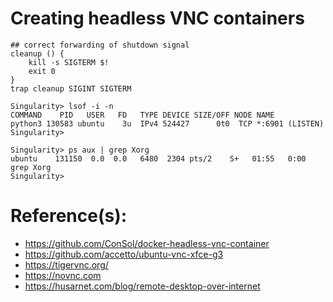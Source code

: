 # Creating headless VNC containers

```
## correct forwarding of shutdown signal
cleanup () {
    kill -s SIGTERM $!
    exit 0
}
trap cleanup SIGINT SIGTERM
```

```
Singularity> lsof -i -n
COMMAND    PID   USER   FD   TYPE DEVICE SIZE/OFF NODE NAME
python3 130583 ubuntu    3u  IPv4 524427      0t0  TCP *:6901 (LISTEN)
Singularity> 
```

```
Singularity> ps aux | grep Xorg
ubuntu    131150  0.0  0.0   6480  2304 pts/2    S+   01:55   0:00 grep Xorg
Singularity>
```

# Reference(s):
- https://github.com/ConSol/docker-headless-vnc-container
- https://github.com/accetto/ubuntu-vnc-xfce-g3
- https://tigervnc.org/
- https://novnc.com
- https://husarnet.com/blog/remote-desktop-over-internet
